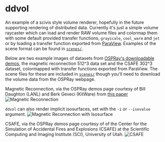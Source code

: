 # ddvol

An example of a scivis style volume renderer, hopefully in the future supporting
rendering of distributed data. Currently it's just a simple volume raycaster which
can load and render RAW
volume files and colormap them with some default provided transfer functions,
`grayscale`, `cool_warm` and `jet` or by loading a transfer function exported
from [ParaView](http://www.paraview.org/). Examples of the scene format can be
found in [`scenes/`](scenes/).

Below are two example images of datasets from [OSPRay's downloadable demos](http://www.ospray.org/demos.html),
the magnetic reconnection 512^3 data set and the CSAFE 302^3 dataset,
colormapped with transfer functions exported from ParaView. The scene files for
these are included in [`scenes/`](scenes/) though you'll need to download the volume
data from the OSPRay webpage.

Magnetic Reconnection, via the OSPRay demos page courtesy of Bill Daughton (LANL) and
Berk Geveci (KitWare) from [this paper](http://arxiv.org/abs/1405.4040)
![Magnetic Reconnection](http://i.imgur.com/3tPHx2S.png)

`ddvol` can also render implicit isosurfaces, set with the `-i` or `--isovalue` argument.
![Magnetic Reconnection with Isosurface](http://i.imgur.com/agOYEea.png)

CSAFE, via the OSPRay demos page courtesy of of the Center for the Simulation of
Accidental Fires and Explosions (CSAFE) at the Scientific Computing and Imaging
Institute (SCI), University of Utah.
![CSAFE](http://i.imgur.com/zdX2ZF5.png)

